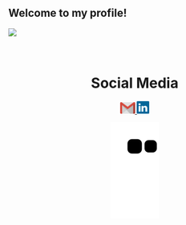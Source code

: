 ## Welcome to my profile!

<div>
  
  <img  height="180em" src="https://github-readme-stats.vercel.app/api?username=kmvdmosselaarF&show_icons=true&theme=dracula&include_all_commits=true&count_private=true"/>
</div>
<br>

<div  align="center"> 
  <div style="display: inline_block"><br>
  
  <h1 align="center">Social Media</h1>
    <a href = "mailto: katherine.mosselaar@gmail.com">
      <img width="30" src="gmail.svg">
    </a>
    <a href = "https://www.linkedin.com/in/katherine-mosselaar-313331265/">
      <img width="25" src="linkedin.svg">
    </a>
</div>
  
![Snake animation](https://github.com/kmvdmosselaar/kmvdmosselaar/blob/output/github-contribution-grid-snake.svg)
